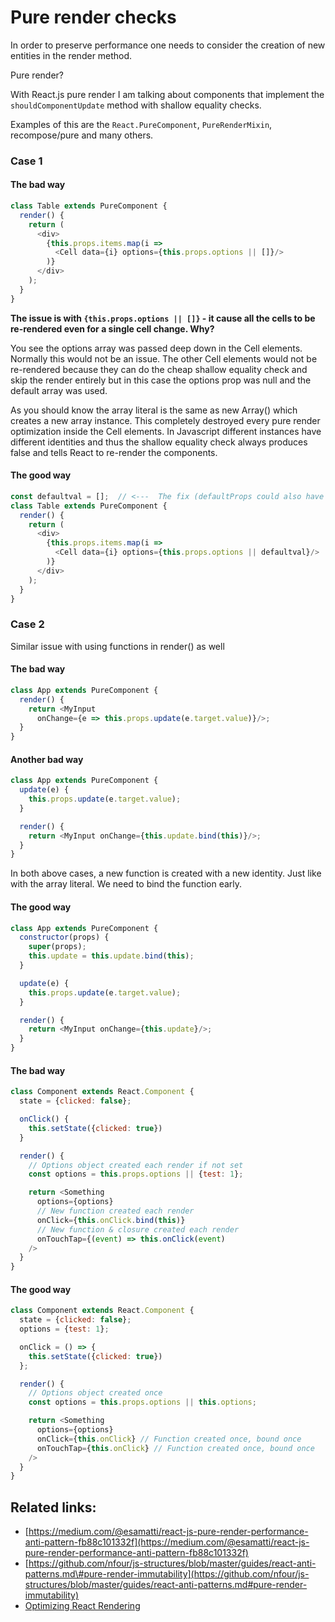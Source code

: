 # Pure render checks

In order to preserve performance one needs to consider the creation of new entities in the render method.

Pure render?

With React.js pure render I am talking about components that implement the `shouldComponentUpdate` method with shallow equality checks.

Examples of this are the `React.PureComponent`, `PureRenderMixin`, recompose/pure and many others.

### Case 1

#### The bad way

```javascript
class Table extends PureComponent {
  render() {
    return (
      <div>
        {this.props.items.map(i =>
          <Cell data={i} options={this.props.options || []}/>
        )}
      </div>
    );
  }
}
```

**The issue is with `{this.props.options || []}` - it cause all the cells to be re-rendered even for a single cell change. Why?**

You see the options array was passed deep down in the Cell elements. Normally this would not be an issue. The other Cell elements would not be re-rendered because they can do the cheap shallow equality check and skip the render entirely but in this case the options prop was null and the default array was used.

As you should know the array literal is the same as new Array\(\) which creates a new array instance. This completely destroyed every pure render optimization inside the Cell elements. In Javascript different instances have different identities and thus the shallow equality check always produces false and tells React to re-render the components.

#### The good way

```javascript
const defaultval = [];  // <---  The fix (defaultProps could also have been used).
class Table extends PureComponent {
  render() {
    return (
      <div>
        {this.props.items.map(i =>
          <Cell data={i} options={this.props.options || defaultval}/>
        )}
      </div>
    );
  }
}
```

### Case 2

Similar issue with using functions in render\(\) as well

#### The bad way

```javascript
class App extends PureComponent {
  render() {
    return <MyInput
      onChange={e => this.props.update(e.target.value)}/>;
  }
}
```

#### Another bad way

```javascript
class App extends PureComponent {
  update(e) {
    this.props.update(e.target.value);
  }

  render() {
    return <MyInput onChange={this.update.bind(this)}/>;
  }
}
```

In both above cases, a new function is created with a new identity. Just like with the array literal. We need to bind the function early.

#### The good way

```javascript
class App extends PureComponent {
  constructor(props) {
    super(props);
    this.update = this.update.bind(this);
  }

  update(e) {
    this.props.update(e.target.value);
  }

  render() {
    return <MyInput onChange={this.update}/>;
  }
}
```

#### The bad way

```javascript
class Component extends React.Component {
  state = {clicked: false};

  onClick() {
    this.setState({clicked: true})
  }

  render() {
    // Options object created each render if not set
    const options = this.props.options || {test: 1};

    return <Something
      options={options}
      // New function created each render
      onClick={this.onClick.bind(this)}
      // New function & closure created each render
      onTouchTap={(event) => this.onClick(event)
    />
  }
}
```

#### The good way

```javascript
class Component extends React.Component {
  state = {clicked: false};
  options = {test: 1};

  onClick = () => {
    this.setState({clicked: true})
  };

  render() {
    // Options object created once
    const options = this.props.options || this.options;

    return <Something
      options={options}
      onClick={this.onClick} // Function created once, bound once
      onTouchTap={this.onClick} // Function created once, bound once
    />
  }
}
```

## Related links:

* [https://medium.com/@esamatti/react-js-pure-render-performance-anti-pattern-fb88c101332f](https://medium.com/@esamatti/react-js-pure-render-performance-anti-pattern-fb88c101332f)
* [https://github.com/nfour/js-structures/blob/master/guides/react-anti-patterns.md\#pure-render-immutability](https://github.com/nfour/js-structures/blob/master/guides/react-anti-patterns.md#pure-render-immutability)
* [Optimizing React Rendering](https://flexport.engineering/optimizing-react-rendering-part-1-9634469dca02)

